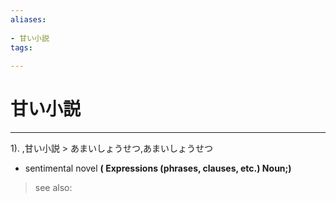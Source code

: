 ```yaml
---
aliases:
    
- 甘い小説
tags:
    
---
```


# 甘い小説
---
1).
,甘い小説 > あまいしょうせつ,あまいしょうせつ

- sentimental novel
**( Expressions (phrases, clauses, etc.) Noun;)**
> see also: 
            